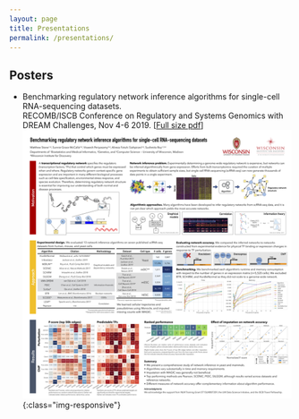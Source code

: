 ```yaml
---
layout: page
title: Presentations
permalink: /presentations/
---
```

## Posters

- Benchmarking regulatory network inference algorithms for single-cell
RNA-sequencing datasets.  
RECOMB/ISCB Conference on Regulatory and Systems Genomics with DREAM Challenges, Nov 4-6 2019. [[Full size pdf](/assets/images/RSGDream2019_Benchmarking.pdf)]
![alt text](/assets/images/RSGDream2019_Benchmarking.png){:class="img-responsive"}  

